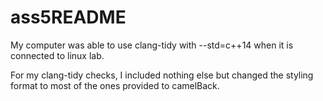 # ass5README

My computer was able to use clang-tidy with --std=c++14 when it is connected to linux lab.

For my clang-tidy checks, I included nothing else but changed the styling format to most of the ones provided to camelBack.

